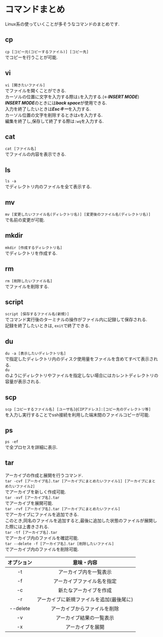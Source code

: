 # コマンドまとめ
Linux系の使っていくことが多そうなコマンドのまとめです.

## cp
`cp [コピー元(コピーするファイル)] [コピー先]`  
でコピーを行うことが可能.

## vi
`vi [開きたいファイル]`  
でファイルを開くことができる.  
カーソルの位置に文字を入力する際は`i`を入力する.(<-***INSERT MODE***)  
***INSERT MODE***のときには***back space***が使用できる.  
入力を終了したいときは***Escキー***を入力する.  
カーソル位置の文字を削除するときは`x`を入力する.  
編集を終了し,保存して終了する際は`:wq`を入力する.

## cat
`cat [ファイル名]`  
でファイルの内容を表示できる.

## ls
`ls -a`  
でディレクトリ内のファイルを全て表示する.

## mv
`mv [変更したいファイル名(ディレクトリ名)] [変更後のファイル名(ディレクトリ名)]`  
で名前の変更が可能.

## mkdir
`mkdir [作成するディレクトリ名]`  
でディレクトリを作成する.

## rm
`rm [削除したいファイル名]`  
でファイルを削除する.

## script
`script [保存するファイル名(新規)]`  
でコマンド実行後のターミナルの操作がファイル内に記録して保存される.  
記録を終了したいときは,  `exit`で終了できる.  

## du
`du -a [表示したいディレクトリ名]`  
で指定したディレクトリ内のディスク使用量をファイルを含めてすべて表示される.  
`du`  
のようにディレクトリやファイルを指定しない場合にはカレントディレクトリの容量が表示される.

## scp
`scp [コピーするファイル名] [ユーザ名]@[IPアドレス]:[コピー先のディレクトリ等]`  
を入力し実行することでssh接続を利用した端末間のファイルコピーが可能.

## ps
`ps -ef`  
で全プロセスを詳細に表示.

## tar
アーカイブの作成と展開を行うコマンド.  
`tar -cvf [アーカイブ名].tar [アーカイブにまとめたいファイル1] [アーカイブにまとめたいファイル2]`  
でアーカイブを新しく作成可能.  
`tar -xvf [アーカイブ名].tar`  
でアーカイブを展開可能.  
`tar -rvf [アーカイブ名].tar [アーカイブにまとめたいファイル]`  
でアーカイブにファイルを追加できる.  
このとき,同名のファイルを追加すると,最後に追加した状態のファイルが展開した際には上書きされる.  
`tar -tf [アーカイブ名].tar`  
でアーカイブ内のファイルを確認可能.  
`tar --delete -f [アーカイブ名].tar [削除したいファイル]`  
でアーカイブ内のファイルを削除可能.  
  
|オプション|意味・内容|
|:---:|:---:|
|-t|アーカイブ内を一覧表示|
|-f|アーカイブファイル名を指定|
|-c|新たなアーカイブを作成|
|-r|アーカイブに新規ファイルを追加(最後尾に)|
|--delete|アーカイブからファイルを削除|
|-v|アーカイブ結果の一覧表示|
|-x|アーカイブを展開|
